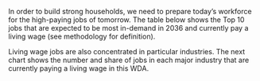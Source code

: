 In order to build strong households, we need to prepare today’s workforce for the high-paying jobs of tomorrow. The table below shows the Top 10 jobs that are expected to be most in-demand in 2036 and currently pay a living wage (see methodology for definition).

Living wage jobs are also concentrated in particular industries. The next chart shows the number and share of jobs in each major industry that are currently paying a living wage in this WDA.
